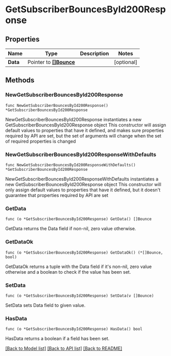 # GetSubscriberBouncesById200Response

## Properties

Name | Type | Description | Notes
------------ | ------------- | ------------- | -------------
**Data** | Pointer to [**[]Bounce**](Bounce.md) |  | [optional] 

## Methods

### NewGetSubscriberBouncesById200Response

`func NewGetSubscriberBouncesById200Response() *GetSubscriberBouncesById200Response`

NewGetSubscriberBouncesById200Response instantiates a new GetSubscriberBouncesById200Response object
This constructor will assign default values to properties that have it defined,
and makes sure properties required by API are set, but the set of arguments
will change when the set of required properties is changed

### NewGetSubscriberBouncesById200ResponseWithDefaults

`func NewGetSubscriberBouncesById200ResponseWithDefaults() *GetSubscriberBouncesById200Response`

NewGetSubscriberBouncesById200ResponseWithDefaults instantiates a new GetSubscriberBouncesById200Response object
This constructor will only assign default values to properties that have it defined,
but it doesn't guarantee that properties required by API are set

### GetData

`func (o *GetSubscriberBouncesById200Response) GetData() []Bounce`

GetData returns the Data field if non-nil, zero value otherwise.

### GetDataOk

`func (o *GetSubscriberBouncesById200Response) GetDataOk() (*[]Bounce, bool)`

GetDataOk returns a tuple with the Data field if it's non-nil, zero value otherwise
and a boolean to check if the value has been set.

### SetData

`func (o *GetSubscriberBouncesById200Response) SetData(v []Bounce)`

SetData sets Data field to given value.

### HasData

`func (o *GetSubscriberBouncesById200Response) HasData() bool`

HasData returns a boolean if a field has been set.


[[Back to Model list]](../README.md#documentation-for-models) [[Back to API list]](../README.md#documentation-for-api-endpoints) [[Back to README]](../README.md)


